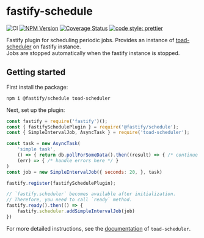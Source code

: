 # fastify-schedule

![CI](https://github.com/fastify/fastify-schedule/workflows/CI/badge.svg)
[![NPM Version][npm-image]][npm-url]
[![Coverage Status](https://coveralls.io/repos/fastify/fastify-schedule/badge.svg?branch=main)](https://coveralls.io/r/fastify/fastify-schedule?branch=main)
[![code style: prettier](https://img.shields.io/badge/code_style-prettier-ff69b4.svg?style=flat)](https://github.com/prettier/prettier)

Fastify plugin for scheduling periodic jobs. Provides an instance of [toad-scheduler](https://github.com/kibertoad/toad-scheduler) on fastify instance.  
Jobs are stopped automatically when the fastify instance is stopped.

## Getting started

First install the package:

```bash
npm i @fastify/schedule toad-scheduler
```

Next, set up the plugin:

```js
const fastify = require('fastify')();
const { fastifySchedulePlugin } = require('@fastify/schedule');
const { SimpleIntervalJob, AsyncTask } = require('toad-scheduler');

const task = new AsyncTask(
    'simple task',
    () => { return db.pollForSomeData().then((result) => { /* continue the promise chain */ }) },
    (err) => { /* handle errors here */ }
)
const job = new SimpleIntervalJob({ seconds: 20, }, task)

fastify.register(fastifySchedulePlugin);

// `fastify.scheduler` becomes available after initialization.
// Therefore, you need to call `ready` method.
fastify.ready().then(() => {
    fastify.scheduler.addSimpleIntervalJob(job)
})
```

For more detailed instructions, see the [documentation](https://github.com/kibertoad/toad-scheduler) of `toad-scheduler`.

[npm-image]: https://img.shields.io/npm/v/@fastify/schedule.svg
[npm-url]: https://npmjs.org/package/@fastify/schedule
